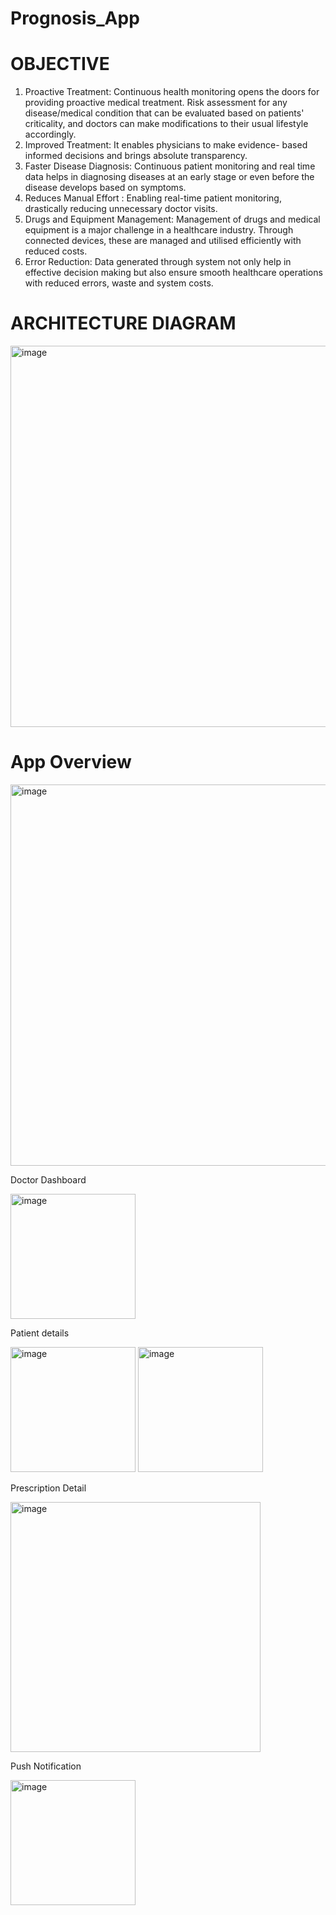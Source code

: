 # Prognosis_App

# OBJECTIVE

1. Proactive Treatment: Continuous health monitoring opens the doors for providing proactive medical treatment. Risk assessment for any disease/medical condition that can be evaluated based on patients' criticality, and doctors can make modifications to their usual lifestyle accordingly.
2. Improved Treatment: It enables physicians to make evidence- based informed decisions and brings absolute transparency.
3. Faster Disease Diagnosis: Continuous patient monitoring and real time data helps in diagnosing diseases at an early stage or even before the disease develops based on symptoms.
4. Reduces Manual Effort : Enabling real-time patient monitoring, drastically reducing unnecessary doctor visits.
5. Drugs and Equipment Management: Management of drugs and medical equipment is a major challenge in a healthcare industry. Through connected devices, these are managed and utilised efficiently with reduced costs.
6. Error Reduction: Data generated through system not only help in effective decision making but also ensure smooth healthcare operations with reduced errors, waste and system costs.

# ARCHITECTURE DIAGRAM

<img width="610" alt="image" src="https://i.postimg.cc/hjFhwdKj/conceptual-Model-Wh-BG.png">

# App Overview

<img width="610" alt="image" src="https://i.postimg.cc/1XK3d7zR/temp-Imagen-W1-XYg.avif">

Doctor Dashboard 

<img width="200" alt="image" src="https://i.postimg.cc/W17bbHmM/1.jpg">

Patient details

<img width="200" alt="image" src="https://i.postimg.cc/t4b4bj6q/5.jpg">
<img width="200" alt="image" src="https://i.postimg.cc/x8s32RxY/Screenshot-2024-02-29-at-6-29-35-AM.png">

Prescription Detail

<img width="400" alt="image" src="https://i.postimg.cc/nrMQvt2b/Screenshot-2024-02-29-at-6-30-12-AM.png">

Push Notification

<img width="200" alt="image" src="https://i.postimg.cc/k4W7zY56/Screenshot-2024-02-29-at-6-30-59-AM.png">

